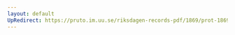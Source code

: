 ```yaml
---
layout: default
UpRedirect: https://pruto.im.uu.se/riksdagen-records-pdf/1869/prot-1869--fk--424.pdf
---
```

